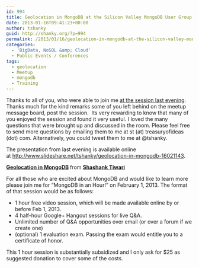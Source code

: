 ```yaml
---
id: 994
title: Geolocation in MongoDB at the Silicon Valley MongoDB User Group
date: 2013-01-16T09:41:23+00:00
author: tshanky
guid: http://shanky.org/?p=994
permalink: /2013/01/16/geolocation-in-mongodb-at-the-silicon-valley-mongodb-user-group/
categories:
  - 'BigData, NoSQL &amp; Cloud'
  - Public Events / Conferences
tags:
  - geolocation
  - Meetup
  - mongodb
  - Training
---
```

Thanks to all of you, who were able to join me <a title="Geolocation in MongoDB at Silicon Valley MongoDB User Group" href="http://www.meetup.com/MongoDB-SV-User-Group/events/91702142/" target="_blank">at the session last evening</a>. Thanks much for the kind remarks some of you left behind on the meetup message board, post the session.  Its very rewarding to know that many of you enjoyed the session and found it very useful. I loved the many questions that were brought up and discussed in the room. Please feel free to send more questions by emailing them to me at st (at) treasuryofideas (dot) com. Alternatively, you could tweet them to me at @tshanky.

The presentation from last evening is available online at <a title="geolocation-in-mongodb" href="http://www.slideshare.net/tshanky/geolocation-in-mongodb-16021143" target="_blank">http://www.slideshare.net/tshanky/geolocation-in-mongodb-16021143</a>.
  


<div style="margin-bottom: 5px;">
  <strong> <a title="Geolocation in MongoDB" href="http://www.slideshare.net/tshanky/geolocation-in-mongodb-16021143" target="_blank">Geolocation in MongoDB</a> </strong> from <strong><a href="http://www.slideshare.net/tshanky" target="_blank">Shashank Tiwari</a></strong>
</div>

For all those who are excited about MongoDB and would like to learn more please join me for &#8220;MongoDB in an Hour!&#8221; on February 1, 2013. The format of that session would be as follows:

  * 1 hour free video session, which will be made available online by or before Feb 1, 2013.
  * 4 half-hour Google+ Hangout sessions for live Q&A.
  * Unlimited number of Q&A opportunities over email (or over a forum if we create one)
  * (optional) 1 evaluation exam. Passing the exam would entitle you to a certificate of honor.

This 1 hour session is substantially subsidized and I only ask for $25 as suggested donation to cover some of the costs.